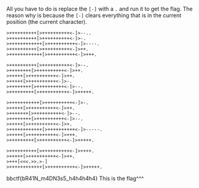 All you have to do is replace the `[-]` with a `.` and run it to get the flag. The reason why is because the `[-]` clears everything that is in the current position (the current character).

```
>++++++++++[>++++++++++<-]>--..
>++++++++++[>++++++++++<-]>-.
>++++++++++++[>++++++++++<-]>----.
>++++++++++[>++++++++++<-]>++.
>++++++++++++[>++++++++++<-]>+++.

>++++++++++[>++++++++++<-]>--.
>++++++++[>++++++++++<-]>++.
>+++++[>++++++++++<-]>++.
>+++++[>++++++++++<-]>-.
>++++++++[>++++++++++<-]>--.
>+++++++++[>++++++++++<-]>+++++.

>+++++++++++[>++++++++++<-]>-.
>+++++[>++++++++++<-]>++.
>+++++++[>++++++++++<-]>--.
>++++++++[>++++++++++<-]>--.
>+++++[>++++++++++<-]>+.
>++++++++++++[>++++++++++<-]>-----.
>+++++[>++++++++++<-]>+++.
>+++++++++[>++++++++++<-]>+++++.

>++++++++++[>++++++++++<-]>++++.
>+++++[>++++++++++<-]>++.
>+++[<<<.>>.>-]
>++++++++++++[>++++++++++<-]>+++++.
```

bbctf{bR41N_m4DN3s5_h4h4h4h4}
This is the flag^^^

